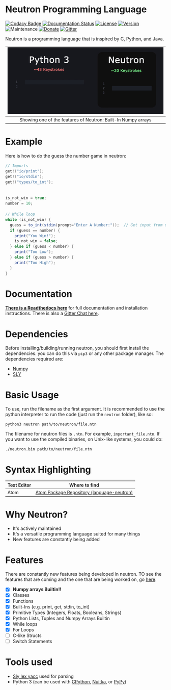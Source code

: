 # Neutron Programming Language

[![Codacy Badge](https://api.codacy.com/project/badge/Grade/484ce81d17ca468b8a93f0aa52720072)](https://app.codacy.com/app/MonliH/neutron?utm_source=github.com&utm_medium=referral&utm_content=the-neutron-foundation/neutron&utm_campaign=Badge_Grade_Dashboard)
[![Documentation Status](https://readthedocs.org/projects/neutron-lang/badge/?version=latest)](https://neutron-lang.readthedocs.io/en/latest/?badge=latest)
[![License](https://img.shields.io/badge/license-GPL%203.0-blue.svg)](https://www.gnu.org/licenses/gpl-3.0.en.html)
[![Version](https://img.shields.io/badge/version-v0.0.1--alpha.1-orange.svg)](https://github.com/the-neutron-foundation/neutron/releases)
![Maintenance](https://img.shields.io/maintenance/yes/2019.svg)
[![Donate](https://img.shields.io/badge/Donate-PayPal-green.svg)](https://www.paypal.com/cgi-bin/webscr?cmd=_donations&business=US3E2EM244Z8L&currency_code=CAD&source=url)
[![Gitter](https://img.shields.io/gitter/room/The-Neutron_Foundation/Neutron.svg)](https://gitter.im/The-Neutron-Foundation)

Neutron is a programming language that is inspired by C, Python, and Java.

| ![Keystroke Comparison](./images/demo.gif) |
|:--:|
| Showing one of the features of Neutron: Built-In Numpy arrays |

# Example
Here is how to do the guess the number game in neutron:

```java
// Imports
get!("io/print");
get!("io/stdin");
get!("types/to_int");


is_not_win = true;
number = 10;

// While loop
while (is_not_win) {
  guess = to_int(stdin(prompt="Enter A Number:"));  // Get input from user
  if (guess == number) {
    print("You Win!");
    is_not_win = false;
  } else if (guess < number) {
    print("Too Low");
  } else if (guess > number) {
    print("Too High");
  }
}
```

# Documentation
**[There is a Readthedocs here](https://neutron-lang.readthedocs.io/en/latest/)** for full documentation and installation instructions. There is also a [Gitter Chat here](https://gitter.im/The-Neutron-Foundation).

# Dependencies
Before installing/building/running neutron, you should first install the dependencies. you can do this via `pip3` or any other package manager. The dependencies required are:

* [Numpy](https://www.numpy.org/)
* [SLY](https://github.com/dabeaz/sly)

# Basic Usage
To use, run the filename as the first argument. It is recommended to use the python interpreter to run the code (just run the `neutron` folder), like so:

```
python3 neutron path/to/neutron/file.ntn
```

The filename for neutron files is `.ntn`. For example, `important_file.ntn`. If you want to use the compiled binaries, on Unix-like systems, you could do:

```
./neutron.bin path/to/neutron/file.ntn
```

# Syntax Highlighting
Text Editor | Where to find
--- | ---
Atom | [Atom Package Repository (language-neutron)](https://atom.io/packages/language-neutron)

# Why Neutron?
- It's actively maintained
- It's a versatile programming language suited for many things
- New features are constantly being added

# Features
There are constantly new features being developed in neutron. TO see the features that are coming and the one that are being worked on, go [here](https://github.com/the-neutron-foundation/neutron/projects/1).
- [x] **Numpy  arrays Builtin!!**
- [x] Classes
- [x] Functions
- [x] Built-Ins (e.g. print, get, stdin, to_int)
- [x] Primitive Types (Integers, Floats, Booleans, Strings)
- [x] Python Lists, Tuples and Numpy Arrays Builtin
- [x] While loops
- [x] For Loops
- [ ] C-like Structs
- [ ] Switch Statements

# Tools used
- [Sly lex yacc](https://github.com/dabeaz/sly) used for parsing
- Python 3 (can be used with [CPython](https://www.python.org/downloads/), [Nuitka](https://nuitka.net/pages/overview.html>), or [PyPy](https://pypy.org/))
